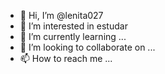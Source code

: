 - 👋 Hi, I’m @lenita027
- 👀 I’m interested in estudar
- 🌱 I’m currently learning ...
- 💞️ I’m looking to collaborate on ...
- 📫 How to reach me ...

<!---
lenita027/lenita027 is a ✨ special ✨ repository because its `README.md` (this file) appears on your GitHub profile.
You can click the Preview link to take a look at your changes.
--->
